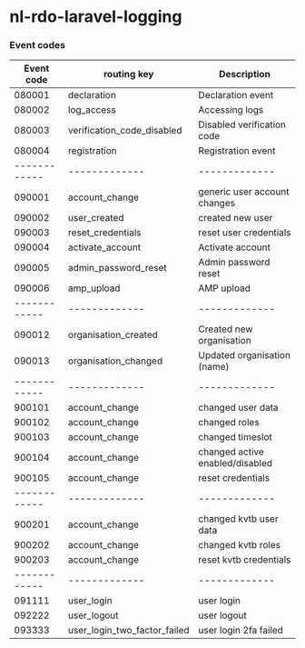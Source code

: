 # nl-rdo-laravel-logging


### Event codes

| Event code | routing key | Description |
|------------|-------------|-------------|
| 080001 | declaration | Declaration event |
| 080002 | log_access | Accessing logs |
| 080003 | verification_code_disabled | Disabled verification code |
| 080004 | registration | Registration event |
|------------|-------------|-------------|
| 090001 | account_change | generic user account changes |
| 090002 | user_created | created new user |
| 090003 | reset_credentials | reset user credentials |
| 090004 | activate_account | Activate account |
| 090005 | admin_password_reset | Admin password reset |
| 090006 | amp_upload | AMP upload |
|------------|-------------|-------------|
| 090012 | organisation_created | Created new organisation |
| 090013 | organisation_changed | Updated organisation (name) |
|------------|-------------|-------------|
| 900101 | account_change | changed user data |
| 900102 | account_change | changed roles |
| 900103 | account_change | changed timeslot |
| 900104 | account_change | changed active enabled/disabled |
| 900105 | account_change | reset credentials |
|------------|-------------|-------------|
| 900201 | account_change | changed kvtb user data |
| 900202 | account_change | changed kvtb roles |
| 900203 | account_change | reset kvtb credentials |
|------------|-------------|-------------|
| 091111 | user_login | user login |
| 092222 | user_logout | user logout |
| 093333 | user_login_two_factor_failed | user login 2fa failed |
